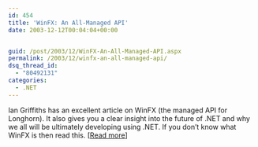 ```yaml
---
id: 454
title: 'WinFX: An All-Managed API'
date: 2003-12-12T00:04:04+00:00


guid: /post/2003/12/WinFX-An-All-Managed-API.aspx
permalink: /2003/12/winfx-an-all-managed-api/
dsq_thread_id:
  - "80492131"
categories:
  - .NET
---
```

<body xmlns="http://www.w3.org/1999/xhtml">
    <div class="Section1">
        <p>
            Ian Griffiths has an excellent article on WinFX (the managed API for Longhorn). It
            also gives you a clear insight into the future of .NET and why we all will be ultimately
            developing using .NET. If you don&rsquo;t know what WinFX is then read this. [<a href="http://www.ondotnet.com/pub/a/dotnet/2003/11/24/longhorn_01.htm">Read
            more</a>]
        </p>
    </div>
</body>